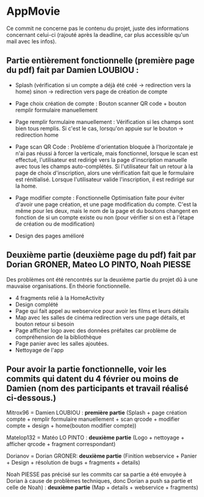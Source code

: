 # AppMovie

Ce commit ne concerne pas le contenu du projet, juste des informations concernant celui-ci (rajouté après la deadline, car plus accessible qu'un mail avec les infos).

Partie entièrement fonctionnelle (première page du pdf) fait par Damien LOUBIOU :
---------------------------------------------------------
- Splash (vérification si un compte a déjà été créé -> redirection vers la home)
  sinon -> redirection vers page de création de compte

- Page choix création de compte : Bouton scanner QR code + bouton remplir formulaire manuellement

- Page remplir formulaire manuellement : Vérification si les champs sont bien tous remplis. Si c'est le cas, lorsqu'on appuie sur le bouton -> redirection home

- Page scan QR Code : Problème d'orientation bloquée à l'horizontale je n'ai pas réussi à forcer la verticale, mais fonctionnel, lorsque le scan est effectué, l'utilisateur est redirigé vers la page d'inscription manuelle
  avec tous les champs auto-complétés. Si l'utilisateur fait un retour à la page de choix d'inscription, alors une vérification fait que le formulaire est rénitialisé. Lorsque l'utilisateur valide l'inscription, il est redirigé sur la home.

- Page modifier compte : Fonctionnelle Optimisation faite pour éviter d'avoir une page création, et une page modification du compte. C'est la même pour les deux, mais le nom de la page et du boutons changent en fonction de si un compte existe ou non (pour
  vérifier si on est à l'étape de création ou de modification)

- Design des pages amélioré

Deuxième partie (deuxième page du pdf) fait par Dorian GRONER, Mateo LO PINTO, Noah PIESSE
-------------------------------------------------------
Des problèmes ont été rencontrés sur la deuxième partie du projet dû à une mauvaise organisations. En théorie fonctionnelle.

- 4 fragments relié à la HomeActivity
- Design complété
- Page qui fait appel au webservice pour avoir les films et leurs détails
- Map avec les salles de cinéma redirection vers une page détails, et bouton retour si besoin
- Page afficher logo avec des données préfaites car problème de compréhension de la bibliothèque
- Page panier avec les salles ajoutées.
- Nettoyage de l'app

Pour avoir la partie fonctionnelle, voir les commits qui datent du 4 février ou moins de Damien (nom des participants et travail réalisé ci-dessous.)
---------------------------------------------------------------------------------------------------------------------------------------------------

Mitrox96 = Damien LOUBIOU : **première partie** (Splash + page création compte + remplir formulaire manuellement + scan qrcode + modifier compte + design + home(bouton modifier compte))

Matelop132 = Matéo LO PINTO : **deuxième partie**  (Logo + nettoyage + afficher qrcode + fragment correspondant)

Dorianov = Dorian GRONER: **deuxième partie** (Finition webservice + Panier + Design + résolution de bugs + fragments + details)

Noah PIESSE pas précisé sur les commits car sa partie a été envoyée à Dorian à cause de problèmes techniques, donc Dorian a push sa partie et celle de Noah) : **deuxième partie** (Map + details + webservice + fragments)
